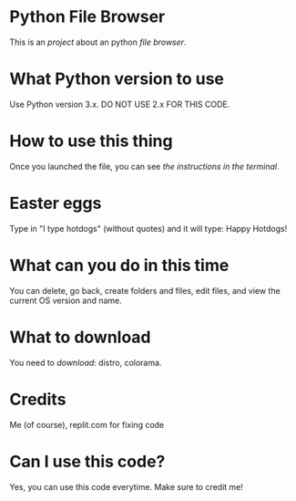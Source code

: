 # Python File Browser
This is an *project* about an python *file browser*.

# What Python version to use
Use Python version 3.x. DO NOT USE 2.x FOR THIS CODE.

# How to use this thing
Once you launched the file, you can see *the instructions in the terminal*.

# Easter eggs
Type in "I type hotdogs" (without quotes) and it will type: Happy Hotdogs!

# What can you do in this time
You can delete, go back, create folders and files, edit files, and view the current OS version and name.

# What to download
You need to *download*: distro, colorama.

# Credits
Me (of course), 
replit.com for fixing code

# Can I use this code?
Yes, you can use this code everytime. Make sure to credit me!
